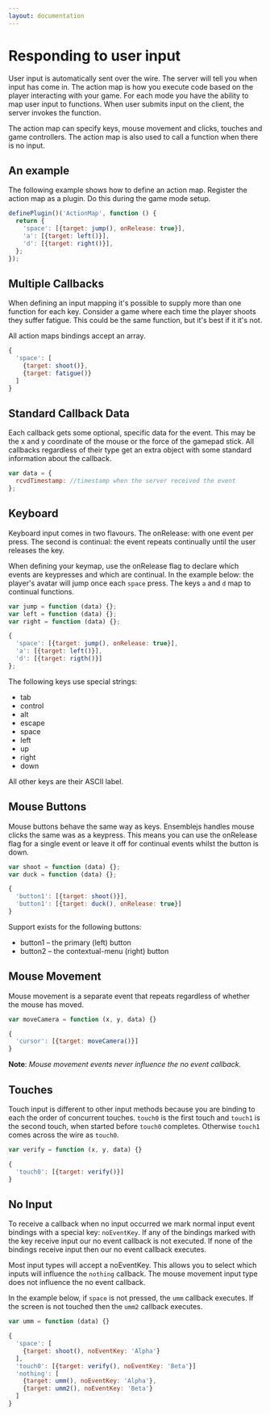 ```yaml
---
layout: documentation
---
```

# Responding to user input
User input is automatically sent over the wire. The server will tell you when input has come in. The action map is how you execute code based on the player interacting with your game. For each mode you have the ability to map user input to functions. When user submits input on the client, the server invokes the function.

The action map can specify keys, mouse movement and clicks, touches and game controllers. The action map is also used to call a function when there is no input.

## An example
The following example shows how to define an action map. Register the action map as a plugin. Do this during the game mode setup.

~~~javascript
definePlugin()('ActionMap', function () {
  return {
    'space': [{target: jump(), onRelease: true}],
    'a': [{target: left()}],
    'd': [{target: right()}],
  };
});
~~~

## Multiple Callbacks
When defining an input mapping it's possible to supply more than one function for each key. Consider a game where each time the player shoots they suffer fatigue. This could be the same function, but it's best if it it's not.

All action maps bindings accept an array.

~~~javascript
{
  'space': [
    {target: shoot()},
    {target: fatigue()}
  ]
}
~~~

## Standard Callback Data
Each callback gets some optional, specific data for the event. This may be the x and y coordinate of the mouse or the force of the gamepad stick. All callbacks regardless of their type get an extra object with some standard information about the callback.

~~~javascript
var data = {
  rcvdTimestamp: //timestamp when the server received the event
};
~~~

## Keyboard
Keyboard input comes in two flavours. The onRelease: with one event per press. The second is continual: the event repeats continually until the user releases the key.

When defining your keymap, use the onRelease flag to declare which events are keypresses and which are continual. In the example below: the player's avatar will jump once each `space` press. The keys `a` and `d` map to continual functions.

~~~javascript
var jump = function (data) {};
var left = function (data) {};
var right = function (data) {};

{
  'space': [{target: jump(), onRelease: true}],
  'a': [{target: left()}],
  'd': [{target: rigth()}]
};
~~~

The following keys use special strings:

  - tab
  - control
  - alt
  - escape
  - space
  - left
  - up
  - right
  - down

All other keys are their ASCII label.

## Mouse Buttons
Mouse buttons behave the same way as keys. Ensemblejs handles mouse clicks the same was as a keypress. This means you can use the onRelease flag for a single event or leave it off for continual events whilst the button is down.

~~~javascript
var shoot = function (data) {};
var duck = function (data) {};

{
  'button1': [{target: shoot()}],
  'button1': [{target: duck(), onRelease: true}]
}
~~~

Support exists for the following buttons:

  - button1 – the primary (left) button
  - button2 – the contextual-menu (right) button

## Mouse Movement
Mouse movement is a separate event that repeats regardless of whether the mouse has moved.

~~~javascript
var moveCamera = function (x, y, data) {}

{
  'cursor': [{target: moveCamera()}]
}
~~~

**Note**: *Mouse movement events never influence the no event callback.*

## Touches
Touch input is different to other input methods because you are binding to each the order of concurrent touches. `touch0` is the first touch and `touch1` is the second touch, when started before `touch0` completes. Otherwise `touch1` comes across the wire as `touch0`.

~~~javascript
var verify = function (x, y, data) {}

{
  'touch0': [{target: verify()}]
}
~~~

## No Input
To receive a callback when no input occurred we mark normal input event bindings with a special key: `noEventKey`. If any of the bindings marked with the key receive input our no event callback is not executed. If none of the bindings receive input then our no event callback executes.

Most input types will accept a noEventKey. This allows you to select which inputs will influence the `nothing` callback. The mouse movement input type does not influence the no event callback.

In the example below, if `space` is not pressed, the `umm` callback executes. If the screen is not touched then the `umm2` callback executes.

~~~javascript
var umm = function (data) {}

{
  'space': [
    {target: shoot(), noEventKey: 'Alpha'}
  ],
  'touch0': [{target: verify(), noEventKey: 'Beta'}]
  'nothing': [
    {target: umm(), noEventKey: 'Alpha'},
    {target: umm2(), noEventKey: 'Beta'}
  ]
}
~~~